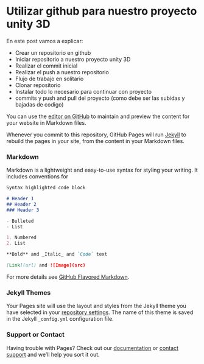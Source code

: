 # Utilizar github para nuestro proyecto unity 3D

En este post vamos a explicar:

- Crear un repositorio en github
- Iniciar repositorio a nuestro proyecto unity 3D
- Realizar el commit inicial
- Realizar el push a nuestro repositorio
- Flujo de trabajo en solitario
- Clonar repositorio
- Instalar todo lo necesario para continuar con proyecto
- commits y push and pull del proyecto (como debe ser las subidas y bajadas de codigo)

You can use the [editor on GitHub](https://github.com/luisplata/github-unity3d/edit/master/README.md) to maintain and preview the content for your website in Markdown files.

Whenever you commit to this repository, GitHub Pages will run [Jekyll](https://jekyllrb.com/) to rebuild the pages in your site, from the content in your Markdown files.

### Markdown

Markdown is a lightweight and easy-to-use syntax for styling your writing. It includes conventions for

```markdown
Syntax highlighted code block

# Header 1
## Header 2
### Header 3

- Bulleted
- List

1. Numbered
2. List

**Bold** and _Italic_ and `Code` text

[Link](url) and ![Image](src)
```

For more details see [GitHub Flavored Markdown](https://guides.github.com/features/mastering-markdown/).

### Jekyll Themes

Your Pages site will use the layout and styles from the Jekyll theme you have selected in your [repository settings](https://github.com/luisplata/github-unity3d/settings). The name of this theme is saved in the Jekyll `_config.yml` configuration file.

### Support or Contact

Having trouble with Pages? Check out our [documentation](https://help.github.com/categories/github-pages-basics/) or [contact support](https://github.com/contact) and we’ll help you sort it out.
